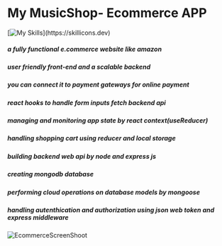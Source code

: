 # My MusicShop- Ecommerce APP
[![My Skills](https://skillicons.dev/icons?i=react,js,html,css,express,nodejs,mongodb,)](https://skillicons.dev)

 ##### a fully functional e.commerce website like amazon
 ##### user friendly front-end and  a scalable backend 
 
 ##### you can connect it to payment gateways for online payment 
 ##### react hooks to handle form inputs fetch backend api 
 ##### managing and monitoring app state by react context(useReducer)  
 ##### handling shopping cart using reducer and local storage 
 ##### building backend web api by node and express js  
 ##### creating mongodb database 
 ##### performing cloud operations on database models by mongoose 
 ##### handling autenthication and authorization using json web token and express middleware 
 
![EcommerceScreenShoot](https://user-images.githubusercontent.com/90527874/207983655-9ae894d3-df8e-4af8-984f-40144b39aa0d.png)

